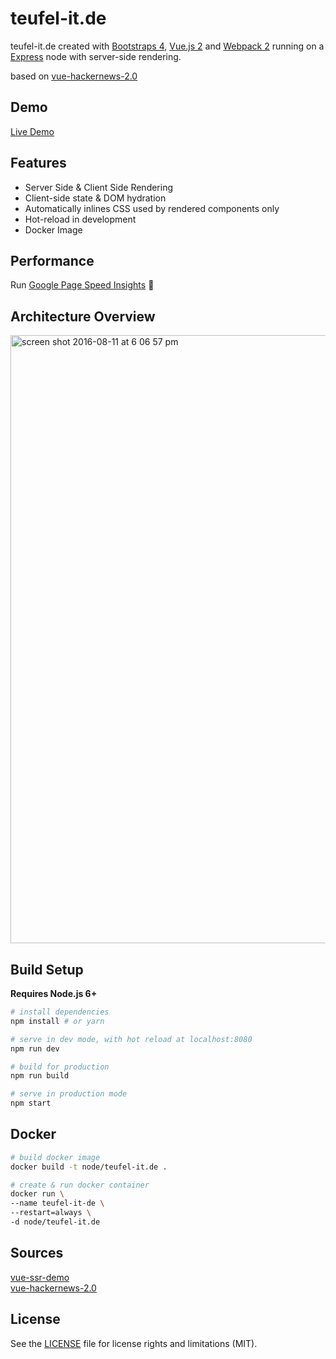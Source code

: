 # teufel-it.de

teufel-it.de created with [Bootstraps 4](https://v4-alpha.getbootstrap.com/), [Vue.js 2](https://vuejs.org/) and [Webpack 2](https://webpack.github.io/) running on a [Express](http://expressjs.com/de/) node with server-side rendering.

based on [vue-hackernews-2.0](https://github.com/vuejs/vue-hackernews-2.0)

## Demo

[Live Demo](https://teufel-it.de/)

## Features

- Server Side & Client Side Rendering
- Client-side state & DOM hydration
- Automatically inlines CSS used by rendered components only
- Hot-reload in development
- Docker Image
  
## Performance

Run [Google Page Speed Insights](https://developers.google.com/speed/pagespeed/insights/?hl=de&url=teufel-it.de) :100:

## Architecture Overview

<img width="973" alt="screen shot 2016-08-11 at 6 06 57 pm" src="https://cloud.githubusercontent.com/assets/499550/17607895/786a415a-5fee-11e6-9c11-45a2cfdf085c.png">

## Build Setup

**Requires Node.js 6+**

``` bash
# install dependencies
npm install # or yarn

# serve in dev mode, with hot reload at localhost:8080
npm run dev

# build for production
npm run build

# serve in production mode
npm start
```

## Docker
``` bash
# build docker image
docker build -t node/teufel-it.de .

# create & run docker container
docker run \
--name teufel-it-de \
--restart=always \
-d node/teufel-it.de
```

## Sources

[vue-ssr-demo](https://github.com/doabit/vue-ssr-starter-kit)   
[vue-hackernews-2.0](https://github.com/vuejs/vue-hackernews-2.0)

## License
See the [LICENSE](LICENSE.md) file for license rights and limitations (MIT).

